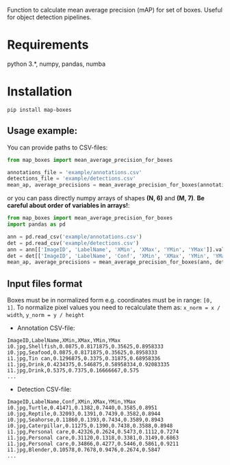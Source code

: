 Function to calculate mean average precision (mAP) for set of boxes. Useful for object detection pipelines.

# Requirements

python 3.*, numpy, pandas, numba

# Installation

```
pip install map-boxes
```

## Usage example:

You can provide paths to CSV-files:

```python
from map_boxes import mean_average_precision_for_boxes

annotations_file = 'example/annotations.csv'
detections_file = 'example/detections.csv'
mean_ap, average_precisions = mean_average_precision_for_boxes(annotations_file, detections_file)
```

or you can pass directly numpy arrays of shapes **(N, 6)** and **(M, 7)**. **Be careful about order of variables in arrays!**:

```python
from map_boxes import mean_average_precision_for_boxes
import pandas as pd

ann = pd.read_csv('example/annotations.csv')
det = pd.read_csv('example/detections.csv')
ann = ann[['ImageID', 'LabelName', 'XMin', 'XMax', 'YMin', 'YMax']].values
det = det[['ImageID', 'LabelName', 'Conf', 'XMin', 'XMax', 'YMin', 'YMax']].values
mean_ap, average_precisions = mean_average_precision_for_boxes(ann, det)
```


## Input files format

Boxes must be in normalized form e.g. coordinates must be in range: `[0, 1]`. To normalize pixel values you need to recalculate them as: `x_norm = x / width`, `y_norm = y / height`

* Annotation CSV-file:

```csv
ImageID,LabelName,XMin,XMax,YMin,YMax
i0.jpg,Shellfish,0.0875,0.8171875,0.35625,0.8958333
i0.jpg,Seafood,0.0875,0.8171875,0.35625,0.8958333
i1.jpg,Tin can,0.1296875,0.3375,0.31875,0.68958336
i1.jpg,Drink,0.4234375,0.546875,0.58958334,0.92083335
i1.jpg,Drink,0.5375,0.7375,0.16666667,0.575
...
```

* Detection CSV-file:

```csv
ImageID,LabelName,Conf,XMin,XMax,YMin,YMax
i0.jpg,Turtle,0.41471,0.1382,0.7440,0.3585,0.8951
i0.jpg,Reptile,0.32093,0.1391,0.7439,0.3582,0.8944
i0.jpg,Seahorse,0.11860,0.1393,0.7434,0.3589,0.8943
i0.jpg,Caterpillar,0.11275,0.1390,0.7438,0.3588,0.8948
i1.jpg,Personal care,0.42326,0.2624,0.5473,0.1112,0.7274
i1.jpg,Personal care,0.31120,0.1318,0.3381,0.3149,0.6863
i1.jpg,Personal care,0.34866,0.4277,0.5446,0.5861,0.9211
i1.jpg,Blender,0.10578,0.7678,0.9476,0.2674,0.5847
...
```
